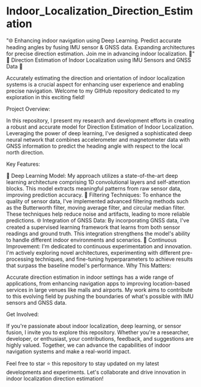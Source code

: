 # Indoor_Localization_Direction_Estimation
"🌐 Enhancing indoor navigation using Deep Learning. Predict accurate heading angles by fusing IMU sensor &amp; GNSS data. Expanding architectures for precise direction estimation. Join me in advancing indoor localization. 🚀"
🧭 Direction Estimation of Indoor Localization using IMU Sensors and GNSS Data 📡

Accurately estimating the direction and orientation of indoor localization systems is a crucial aspect for enhancing user experience and enabling precise navigation. Welcome to my GitHub repository dedicated to my exploration in this exciting field!

Project Overview:

In this repository, I present my research and development efforts in creating a robust and accurate model for Direction Estimation of Indoor Localization. Leveraging the power of deep learning, I've designed a sophisticated deep neural network that combines accelerometer and magnetometer data with GNSS information to predict the heading angle with respect to the local north direction.

Key Features:

🧠 Deep Learning Model: My approach utilizes a state-of-the-art deep learning architecture comprising 1D convolutional layers and self-attention blocks. This model extracts meaningful patterns from raw sensor data, improving prediction accuracy.
🔄 Filtering Techniques: To enhance the quality of sensor data, I've implemented advanced filtering methods such as the Butterworth filter, moving average filter, and circular median filter. These techniques help reduce noise and artifacts, leading to more reliable predictions.
🌐 Integration of GNSS Data: By incorporating GNSS data, I've created a supervised learning framework that learns from both sensor readings and ground truth. This integration strengthens the model's ability to handle different indoor environments and scenarios.
🚀 Continuous Improvement: I'm dedicated to continuous experimentation and innovation. I'm actively exploring novel architectures, experimenting with different pre-processing techniques, and fine-tuning hyperparameters to achieve results that surpass the baseline model's performance.
Why This Matters:

Accurate direction estimation in indoor settings has a wide range of applications, from enhancing navigation apps to improving location-based services in large venues like malls and airports. My work aims to contribute to this evolving field by pushing the boundaries of what's possible with IMU sensors and GNSS data.

Get Involved:

If you're passionate about indoor localization, deep learning, or sensor fusion, I invite you to explore this repository. Whether you're a researcher, developer, or enthusiast, your contributions, feedback, and suggestions are highly valued. Together, we can advance the capabilities of indoor navigation systems and make a real-world impact.

Feel free to star ⭐ this repository to stay updated on my latest developments and experiments. Let's collaborate and drive innovation in indoor localization direction estimation!
